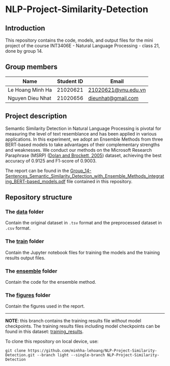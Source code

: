 # NLP-Project-Similarity-Detection

## Introduction
This repository contains the code, models, and output files for the mini project of the course INT3406E - Natural Language Processing - class 21, done by group 14.
  
## Group members
| Name               | Student ID | Email               |
|--------------------|------------|---------------------|
| Le Hoang Minh Ha   | 21020621   | 21020621@vnu.edu.vn |
| Nguyen Dieu Nhat   | 21020656   | dieunhat@gmail.com |

## Project description
Semantic Similarity Detection in Natural Language Processing is pivotal for measuring the level of text resemblance and has been applied in various applications. In this experiment, we adopt an Ensemble Methods
from three BERT-based models to take advantages of their complementary strengths and weaknesses. We conduct our methods on the Microsoft Research Paraphrase (MSRP) ([Dolan and Brockett, 2005](https://aclanthology.org/I05-5002/)) dataset, achieving the best accuracy of 0.9125 and F1-score of 0.9003.

The report can be found in the [Group_14-Sentences_Semantic_Similarity_Detection_with_Ensemble_Methods_integrating_BERT-based_models.pdf](https://github.com/minhha-lehoang/NLP-Project-Similarity-Detection/blob/afec318b34a8f756f0e6eaf834f942c4ec7f4a23/Group_14-Sentences_Semantic_Similarity_Detection_with_Ensemble_Methods_integrating_BERT-based_models.pdf) file contained in this repository.

## Repository structure
### The [data](https://github.com/minhha-lehoang/NLP-Project-Similarity-Detection/tree/main/data) folder
Contain the original dataset in `.tsv` format and the preprocessed dataset in `.csv` format.

### The [train](https://github.com/minhha-lehoang/NLP-Project-Similarity-Detection/tree/main/train) folder
Contain the Jupyter notebook files for training the models and the training results output files.

### The [ensemble](https://github.com/minhha-lehoang/NLP-Project-Similarity-Detection/tree/main/ensemble) folder
Contain the code for the ensemble method.

### The [figures](https://github.com/minhha-lehoang/NLP-Project-Similarity-Detection/tree/main/figures) folder
Contain the figures used in the report.

____
**NOTE**: this branch contains the training results file *without* model checkpoints. The training results files including model checkpoints can be found in this dataset: [training_results](https://kaggle.com/datasets/0e3f8b3006205cf12dd920ee589e8f3cd26652cb94cd052d848531de6870f030).

To clone this repository on local device, use:
```
git clone https://github.com/minhha-lehoang/NLP-Project-Similarity-Detection.git --branch light --single-branch NLP-Project-Similarity-Detection
```
